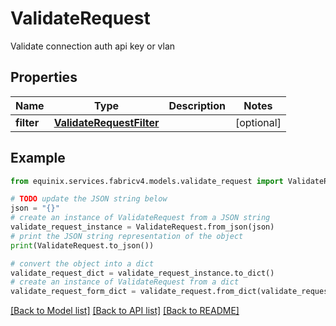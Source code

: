 # ValidateRequest

Validate connection auth api key or vlan

## Properties

Name | Type | Description | Notes
------------ | ------------- | ------------- | -------------
**filter** | [**ValidateRequestFilter**](ValidateRequestFilter.md) |  | [optional] 

## Example

```python
from equinix.services.fabricv4.models.validate_request import ValidateRequest

# TODO update the JSON string below
json = "{}"
# create an instance of ValidateRequest from a JSON string
validate_request_instance = ValidateRequest.from_json(json)
# print the JSON string representation of the object
print(ValidateRequest.to_json())

# convert the object into a dict
validate_request_dict = validate_request_instance.to_dict()
# create an instance of ValidateRequest from a dict
validate_request_form_dict = validate_request.from_dict(validate_request_dict)
```
[[Back to Model list]](../README.md#documentation-for-models) [[Back to API list]](../README.md#documentation-for-api-endpoints) [[Back to README]](../README.md)


